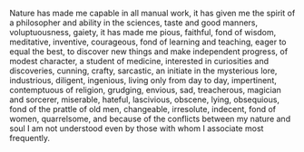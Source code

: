 Nature has made me capable in all manual work, it has given me the spirit of a
philosopher and ability in the sciences, taste and good manners, voluptuousness, gaiety, it has made me pious, faithful, fond of wisdom, meditative, inventive, courageous,
fond of learning and teaching, eager to equal the best, to discover new things and
make independent progress, of modest character, a student of medicine, interested
in curiosities and discoveries, cunning, crafty, sarcastic, an initiate in the mysterious
lore, industrious, diligent, ingenious, living only from day to day, impertinent, contemptuous of religion, grudging, envious, sad, treacherous, magician and sorcerer,
miserable, hateful, lascivious, obscene, lying, obsequious, fond of the prattle of old
men, changeable, irresolute, indecent, fond of women, quarrelsome, and because of
the conflicts between my nature and soul I am not understood even by those with
whom I associate most frequently.
